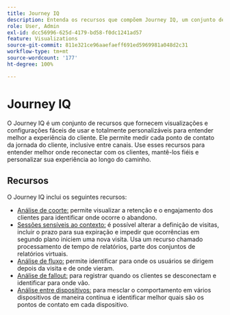 ```yaml
---
title: Journey IQ
description: Entenda os recursos que compõem Journey IQ, um conjunto de recursos que fazem parte do Adobe Analytics.
role: User, Admin
exl-id: dcc56996-625d-4179-bd58-f0dc1241ad57
feature: Visualizations
source-git-commit: 811e321ce96aaefaeff691ed5969981a048d2c31
workflow-type: tm+mt
source-wordcount: '177'
ht-degree: 100%

---
```


# Journey IQ

O Journey IQ é um conjunto de recursos que fornecem visualizações e configurações fáceis de usar e totalmente personalizáveis para entender melhor a experiência do cliente. Ele permite medir cada ponto de contato da jornada do cliente, inclusive entre canais. Use esses recursos para entender melhor onde reconectar com os clientes, mantê-los fiéis e personalizar sua experiência ao longo do caminho.

## Recursos

O Journey IQ inclui os seguintes recursos:

* [Análise de coorte:](visualizations/cohort-table/cohort-analysis.md) permite visualizar a retenção e o engajamento dos clientes para identificar onde ocorre o abandono.
* [Sessões sensíveis ao contexto:](../../components/vrs/vrs-report-time-processing.md) é possível alterar a definição de visitas, incluir o prazo para sua expiração e impedir que ocorrências em segundo plano iniciem uma nova visita. Usa um recurso chamado processamento de tempo de relatórios, parte dos conjuntos de relatórios virtuais.
* [Análise de fluxo:](visualizations/c-flow/flow.md) permite identificar para onde os usuários se dirigem depois da visita e de onde vieram.
* [Análise de fallout:](visualizations/fallout/fallout-flow.md) para registrar quando os clientes se desconectam e identificar para onde vão.
* [Análise entre dispositivos:](../../components/cda/overview.md) para mesclar o comportamento em vários dispositivos de maneira contínua e identificar melhor quais são os pontos de contato em cada dispositivo.
